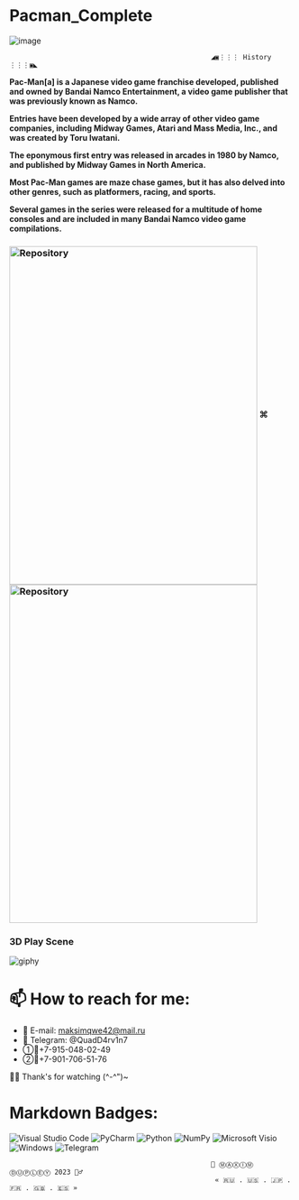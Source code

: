 # Pacman_Complete

![image](https://github.com/QuadDarv1ne/Pacman_Complete/assets/51045274/ffea0326-717e-4069-9447-ba3df48ad4b7)

                                                      ◢▣⋮⋮⋮ History ⋮⋮⋮▣◣

**Pac-Man[a] is a Japanese video game franchise developed, published and owned by Bandai Namco Entertainment, a video game publisher that was previously known as Namco.**

**Entries have been developed by a wide array of other video game companies, including Midway Games, Atari and Mass Media, Inc., and was created by Toru Iwatani.**

**The eponymous first entry was released in arcades in 1980 by Namco, and published by Midway Games in North America.**

**Most Pac-Man games are maze chase games, but it has also delved into other genres, such as platformers, racing, and sports.**

**Several games in the series were released for a multitude of home consoles and are included in many Bandai Namco video game compilations.**

<h3 align="">
  <img align="center" alt="Repository" width="440px" height="600" src="https://github.com/QuadDarv1ne/Pacman_Complete/assets/51045274/00326b61-8b81-4838-9bff-6efa44523bfe"> ⌘ 
  <img align="center" alt="Repository" width="440px" height="600" src="https://github.com/QuadDarv1ne/Pacman_Complete/assets/51045274/c65c4c38-d1db-4ce2-afb7-4b7382dbb315">
</h3>

### 3D Play Scene
![giphy](https://github.com/QuadDarv1ne/Pacman_Complete/assets/51045274/09c66a53-cefd-44ad-8543-ae137c879766)

# 📫 How to reach for me:
* 📨 E-mail: maksimqwe42@mail.ru
* :gem: Telegram: @QuadD4rv1n7
* ①📱+7-915-048-02-49
* ②📱+7-901-706-51-76

🧑‍💻 Thank's for watching (^-^")~

# Markdown Badges:
![Visual Studio Code](https://img.shields.io/badge/Visual%20Studio%20Code-0078d7.svg?style=for-the-badge&logo=visual-studio-code&logoColor=white)
![PyCharm](https://img.shields.io/badge/pycharm-143?style=for-the-badge&logo=pycharm&logoColor=black&color=black&labelColor=green)
![Python](https://img.shields.io/badge/python-3670A0?style=for-the-badge&logo=python&logoColor=ffdd54)
![NumPy](https://img.shields.io/badge/numpy-%23013243.svg?style=for-the-badge&logo=numpy&logoColor=white)
![Microsoft Visio ](https://img.shields.io/badge/Microsoft_Visio-3955A3?style=for-the-badge&logo=microsoft-visio&logoColor=white)
![Windows](https://img.shields.io/badge/Windows-0078D6?style=for-the-badge&logo=windows&logoColor=white)
![Telegram](https://img.shields.io/badge/Telegram-2CA5E0?style=for-the-badge&logo=telegram&logoColor=white)

                                                      📖 ⓂⒶⓍⒾⓂ ⒹⓊⓅⓁⒺⓎ 2023 🧘‍♂
                                                       « 🇷🇺 . 🇺🇸 . 🇯🇵 . 🇫🇷 . 🇬🇧 . 🇪🇸 »
